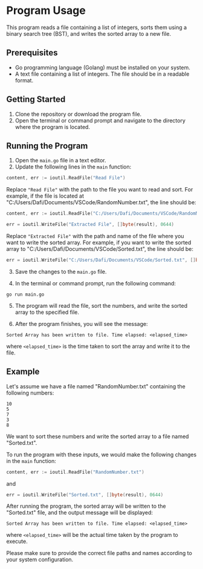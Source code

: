 # Program Usage

This program reads a file containing a list of integers, sorts them using a binary search tree (BST), and writes the sorted array to a new file.

## Prerequisites

- Go programming language (Golang) must be installed on your system.
- A text file containing a list of integers. The file should be in a readable format.

## Getting Started

1. Clone the repository or download the program file.
2. Open the terminal or command prompt and navigate to the directory where the program is located.

## Running the Program

1. Open the `main.go` file in a text editor.
2. Update the following lines in the `main` function:

```go
content, err := ioutil.ReadFile("Read File")
```

Replace `"Read File"` with the path to the file you want to read and sort. For example, if the file is located at "C:/Users/Dafi/Documents/VSCode/RandomNumber.txt", the line should be:

```go
content, err := ioutil.ReadFile("C:/Users/Dafi/Documents/VSCode/RandomNumber.txt")
```

```go
err = ioutil.WriteFile("Extracted File", []byte(result), 0644)
```

Replace `"Extracted File"` with the path and name of the file where you want to write the sorted array. For example, if you want to write the sorted array to "C:/Users/Dafi/Documents/VSCode/Sorted.txt", the line should be:

```go
err = ioutil.WriteFile("C:/Users/Dafi/Documents/VSCode/Sorted.txt", []byte(result), 0644)
```

3. Save the changes to the `main.go` file.

4. In the terminal or command prompt, run the following command:

```shell
go run main.go
```

5. The program will read the file, sort the numbers, and write the sorted array to the specified file.

6. After the program finishes, you will see the message:

```
Sorted Array has been written to file. Time elapsed: <elapsed_time>
```

where `<elapsed_time>` is the time taken to sort the array and write it to the file.

## Example

Let's assume we have a file named "RandomNumber.txt" containing the following numbers:

```
10
5
7
3
8
```

We want to sort these numbers and write the sorted array to a file named "Sorted.txt".

To run the program with these inputs, we would make the following changes in the `main` function:

```go
content, err := ioutil.ReadFile("RandomNumber.txt")
```

and

```go
err = ioutil.WriteFile("Sorted.txt", []byte(result), 0644)
```

After running the program, the sorted array will be written to the "Sorted.txt" file, and the output message will be displayed:

```
Sorted Array has been written to file. Time elapsed: <elapsed_time>
```

where `<elapsed_time>` will be the actual time taken by the program to execute.

Please make sure to provide the correct file paths and names according to your system configuration.
